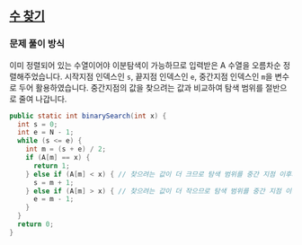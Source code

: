 ## [수 찾기](https://www.acmicpc.net/problem/1920)
### 문제 풀이 방식
이미 정렬되어 있는 수열이어야 이분탐색이 가능하므로 입력받은 A 수열을 오름차순 정렬해주었습니다.
시작지점 인덱스인 `s`, 끝지점 인덱스인 `e`, 중간지점 인덱스인 `m`을 변수로 두어 활용하였습니다.
중간지점의 값을 찾으려는 값과 비교하여 탐색 범위를 절반으로 줄여 나갑니다.
```java
public static int binarySearch(int x) {
  int s = 0;
  int e = N - 1;
  while (s <= e) {
    int m = (s + e) / 2;
    if (A[m] == x) {
      return 1;
    } else if (A[m] < x) { // 찾으려는 값이 더 크므로 탐색 범위를 중간 지점 이후의 값들로 변경
      s = m + 1;
    } else if (A[m] > x) { // 찾으려는 값이 더 작으므로 탐색 범위를 중간 지점 이전의 값들로 변경
      e = m - 1;
    }
  }
  return 0;
}
```
